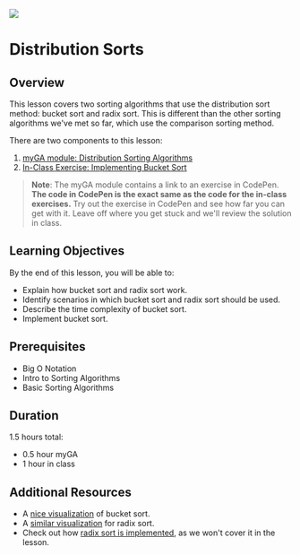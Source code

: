![](https://ga-dash.s3.amazonaws.com/production/assets/logo-9f88ae6c9c3871690e33280fcf557f33.png) 

# Distribution Sorts

## Overview
This lesson covers two sorting algorithms that use the distribution sort method: bucket sort and radix sort. This is different than the other sorting algorithms we've met so far, which use the comparison sorting method.

There are two components to this lesson:
1. [myGA module: Distribution Sorting Algorithms](https://my.generalassemb.ly/activities/802)
2. [In-Class Exercise: Implementing Bucket Sort](https://git.generalassemb.ly/software-engineering-immersive/SEI-Course-Materials/blob/master/6_computer-science-materials/algorithms/distribution-sorts/exercises/BucketSort.js)

> **Note**: The myGA module contains a link to an exercise in CodePen. **The code in CodePen is the exact same as the code for the in-class exercises.** Try out the exercise in CodePen and see how far you can get with it. Leave off where you get stuck and we'll review the solution in class.

## Learning Objectives
By the end of this lesson, you will be able to:
- Explain how bucket sort and radix sort work.
- Identify scenarios in which bucket sort and radix sort should be used.
- Describe the time complexity of bucket sort.
- Implement bucket sort.

## Prerequisites
* Big O Notation
* Intro to Sorting Algorithms
* Basic Sorting Algorithms

## Duration
1.5 hours total:
* 0.5 hour myGA
* 1 hour in class

## Additional Resources
- A [nice visualization](https://www.cs.usfca.edu/~galles/visualization/BucketSort.html) of bucket sort.
- A [similar visualization](https://www.cs.usfca.edu/~galles/visualization/RadixSort.html) for radix sort.
- Check out how [radix sort is implemented](https://github.com/trekhleb/javascript-algorithms/tree/master/src/algorithms/sorting/radix-sort), as we won't cover it in the lesson.
